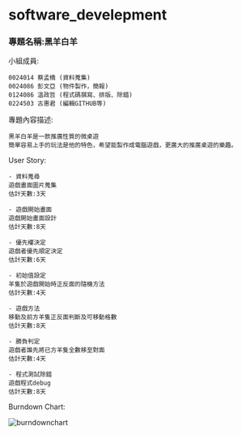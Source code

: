 # software_develepment

### 專題名稱:黑羊白羊 ###

小組成員:

    0024014 蔡孟橋 (資料蒐集)
    0024086 彭文亞 (物件製作，簡報)
    0124086 溫政哲 (程式碼撰寫、排版、除錯)
    0224503 古惠君 (編輯GITHUB等)
    
專題內容描述:

    黑羊白羊是一款推廣性質的微桌遊
    簡單容易上手的玩法是他的特色，希望能製作成電腦遊戲，更廣大的推廣桌遊的樂趣。

User Story:

    - 資料蒐尋
    遊戲畫面圖片蒐集
    估計天數:3天
    
    - 遊戲開始畫面
    遊戲開始畫面設計
    估計天數:8天

    - 優先權決定
    遊戲者優先順定決定
    估計天數:6天
    
    - 初始值設定
    羊隻於遊戲開始時正反面的隨機方法
    估計天數:4天
    
    - 遊戲方法
    移動及前方羊隻正反面判斷及可移動格數
    估計天數:8天
    
    - 勝負判定
    遊戲者誰先將已方羊隻全數移至對面
    估計天數:4天
    
    - 程式測試除錯
    遊戲程式debug
    估計天數:8天

Burndown Chart:

![burndownchart](http://i.imgur.com/EUbgzom.jpg)
